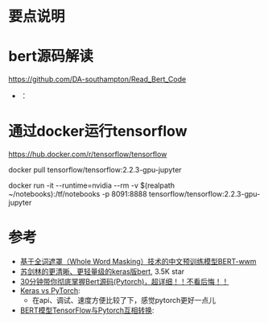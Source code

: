 

# 要点说明

# bert源码解读

https://github.com/DA-southampton/Read_Bert_Code

- ：

# 通过docker运行tensorflow

https://hub.docker.com/r/tensorflow/tensorflow

docker pull tensorflow/tensorflow:2.2.3-gpu-jupyter

docker run -it --runtime=nvidia   --rm -v $(realpath ~/notebooks):/tf/notebooks -p 8091:8888 tensorflow/tensorflow:2.2.3-gpu-jupyter

# 参考
- [基于全词遮罩（Whole Word Masking）技术的中文预训练模型BERT-wwm](https://github.com/ymcui/Chinese-BERT-wwm)
- [苏剑林的更清晰、更轻量级的keras版bert](https://github.com/bojone/bert4keras), 3.5K star
- [30分钟带你彻底掌握Bert源码(Pytorch)，超详细！！不看后悔！！](https://zhuanlan.zhihu.com/p/148062852)
- [Keras vs PyTorch](https://www.geeksforgeeks.org/keras-vs-pytorch/):
  - 在api、调试、速度方便比较了下，感觉pytorch更好一点儿
- [BERT模型TensorFlow与Pytorch互相转换](https://blog.csdn.net/yaohaishen/article/details/117467889):